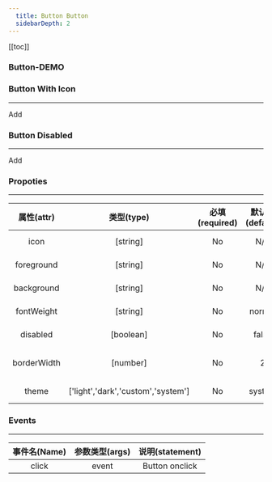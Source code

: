 ```yaml
---
  title: Button Button
  sidebarDepth: 2
---
```

  
[[toc]]

### Button-DEMO 

<fv-button></fv-button>

### Button With Icon
---
<fv-button icon="CalculatorAddition" theme="dark">Add</fv-button>

### Button Disabled
---
<fv-button disabled icon="CalculatorAddition">Add</fv-button>

### Propoties
---
| 属性(attr)  |             类型(type)             | 必填(required) | 默认值(default) |     说明(statement)     |
|:-----------:|:----------------------------------:|:--------------:|:---------------:|:-----------------------:|
|    icon     |              [string]              |       No       |       N/A       |  Icon with Fabric-Icon  |
| foreground  |              [string]              |       No       |       N/A       |    Button foreground    |
| background  |              [string]              |       No       |       N/A       |    Button background    |
| fontWeight  |              [string]              |       No       |     normal      | Button text font weight |
|  disabled   |             [boolean]              |       No       |      false      |     Disabled button     |
| borderWidth |              [number]              |       No       |        2        |   Button border width   |
|    theme    | ['light','dark','custom','system'] |       No       |     system      |      Custom theme       |

### Events
---
| 事件名(Name) | 参数类型(args) | 说明(statement) |
|:------------:|:--------------:|:---------------:|
|    click     |     event      | Button onclick  |